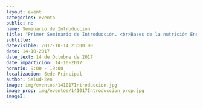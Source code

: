 ```yaml
---
layout: event
categories: evento
public: no
name: Seminario de Introducción
title: "Primer Seminario de Introducción. <br>Bases de la nutrición Energética y comida macrobiótica"
subtitle:
dateVisible: 2017-10-14 23:00:00
date: 14-10-2017
date_text: 14 de Octubre de 2017
date_imparticion: 14-10-2017
horario: 9:00 - 19:00
localizacion: Sede Principal
author: Salud-Zen
image: img/eventos/141017Introduccion.jpg
image_prop: img/eventos/141017Introduccion_prop.jpg
image2:
---
```


